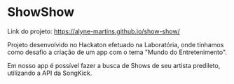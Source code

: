 # ShowShow
Link do projeto: https://alyne-martins.github.io/show-show/

Projeto desenvolvido no Hackaton efetuado na Laboratória, onde tínhamos como desafio a criação de um app com o tema "Mundo do Entretenimento".

Em nosso app é possível fazer a busca de Shows de seu artista predileto, utilizando a API da SongKick.
